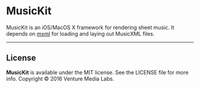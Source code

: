 # MusicKit

MusicKit is an iOS/MacOS X framework for rendering sheet music. It depends on [mxml](https://github.com/venturemedia/mxml) for loading and laying out MusicXML files.

---

## License

**MusicKit** is available under the MIT license. See the LICENSE file for more info. Copyright © 2016 Venture Media Labs.
